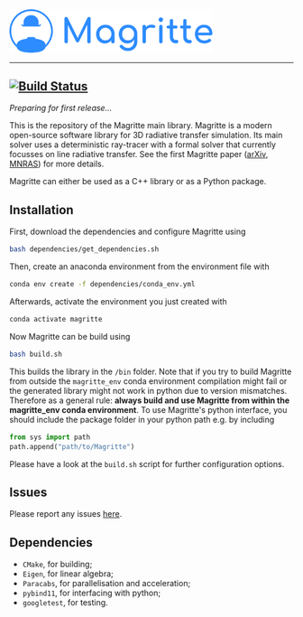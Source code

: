 <img src="docs/images/Magritte_logo.png" alt="logo" width="360"/>

---
[![Build Status](https://travis-ci.com/FredDeCeuster/Magritte.svg?token=j3NNTbFLxGaJNsSoKgCz&branch=master)](https://travis-ci.com/FredDeCeuster/Magritte)
---

_*Preparing for first release...*_

This is the repository of the Magritte main library. Magritte is a modern open-source
software library for 3D radiative transfer simulation. Its main solver uses a
deterministic ray-tracer with a formal solver that currently focusses on line
radiative transfer. See the first Magritte paper ([arXiv](https://arxiv.org/pdf/1912.08445.pdf),
[MNRAS](https://doi.org/10.1093/mnras/stz3557)) for more details.

Magritte can either be used as a C++ library or as a Python package.

## Installation
First, download the dependencies and configure Magritte using
```bash
bash dependencies/get_dependencies.sh
```
Then, create an anaconda environment from the environment file with
```bash
conda env create -f dependencies/conda_env.yml
```
Afterwards, activate the environment you just created with
```bash
conda activate magritte
```
Now Magritte can be build using
```bash
bash build.sh
```
This builds the library in the `/bin` folder. Note that if you try to build Magritte
from outside the `magritte_env` conda environment compilation might fail or the
generated library might not work in python due to version mismatches. Therefore as a
general rule: **always build and use Magritte from within the magritte_env conda
environment**. To use Magritte's python interface, you should include the package
folder in your python path e.g. by including
```python
from sys import path
path.append("path/to/Magritte")
```
Please have a look at the `build.sh` script for further configuration options.

## Issues
Please report any issues [here](https://github.com/UCL/Magritte/issues).


## Dependencies
* `CMake`, for building;
* `Eigen`, for linear algebra;
* `Paracabs`, for parallelisation and acceleration;
* `pybind11`, for interfacing with python;
* `googletest`, for testing.
